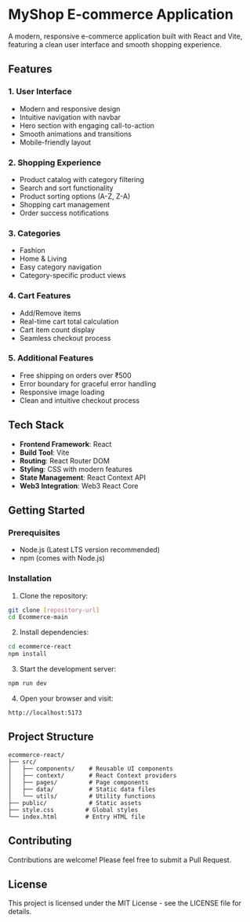 # MyShop E-commerce Application

A modern, responsive e-commerce application built with React and Vite, featuring a clean user interface and smooth shopping experience.

## Features

### 1. User Interface
- Modern and responsive design
- Intuitive navigation with navbar
- Hero section with engaging call-to-action
- Smooth animations and transitions
- Mobile-friendly layout

### 2. Shopping Experience
- Product catalog with category filtering
- Search and sort functionality
- Product sorting options (A-Z, Z-A)
- Shopping cart management
- Order success notifications

### 3. Categories
- Fashion
- Home & Living
- Easy category navigation
- Category-specific product views

### 4. Cart Features
- Add/Remove items
- Real-time cart total calculation
- Cart item count display
- Seamless checkout process

### 5. Additional Features
- Free shipping on orders over ₹500
- Error boundary for graceful error handling
- Responsive image loading
- Clean and intuitive checkout process

## Tech Stack

- **Frontend Framework**: React
- **Build Tool**: Vite
- **Routing**: React Router DOM
- **Styling**: CSS with modern features
- **State Management**: React Context API
- **Web3 Integration**: Web3 React Core

## Getting Started

### Prerequisites
- Node.js (Latest LTS version recommended)
- npm (comes with Node.js)

### Installation

1. Clone the repository:
```bash
git clone [repository-url]
cd Ecommerce-main
```

2. Install dependencies:
```bash
cd ecommerce-react
npm install
```

3. Start the development server:
```bash
npm run dev
```

4. Open your browser and visit:
```
http://localhost:5173
```

## Project Structure

```
ecommerce-react/
├── src/
│   ├── components/    # Reusable UI components
│   ├── context/       # React Context providers
│   ├── pages/         # Page components
│   ├── data/          # Static data files
│   └── utils/         # Utility functions
├── public/            # Static assets
├── style.css         # Global styles
└── index.html        # Entry HTML file
```

## Contributing

Contributions are welcome! Please feel free to submit a Pull Request.

## License

This project is licensed under the MIT License - see the LICENSE file for details.